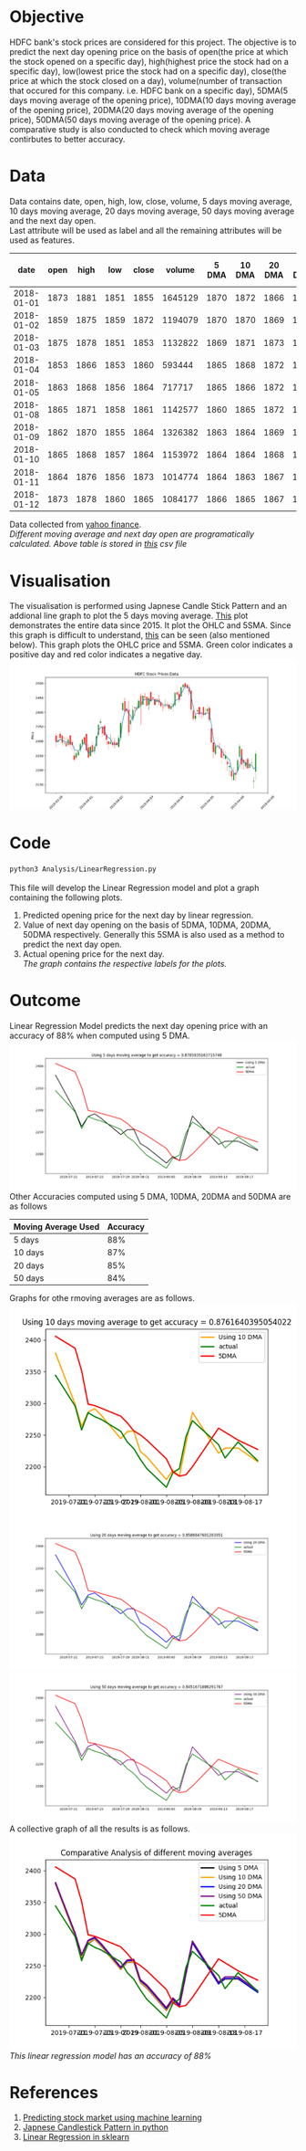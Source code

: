 # Objective
HDFC bank\'s stock prices are considered for this project. The objective is to predict the next day opening price on the basis of open(the price at which the stock opened on a specific day), high(highest price the stock had on a specific day), low(lowest price the stock had on a specific day), close(the price at which the stock closed on a day), volume(number of transaction that occured for this company. i.e. HDFC bank on a specific day), 5DMA(5 days moving average of the opening price), 10DMA(10 days moving average of the opening price), 20DMA(20 days moving average of the opening price), 50DMA(50 days moving average of the opening price). A comparative study is also conducted to check which moving average contirbutes to better accuracy.

# Data

Data contains date, open, high, low, close, volume, 5 days moving average, 10 days moving average, 20 days moving average, 50 days moving average and the next day open.  
Last attribute will be used as label and all the remaining attributes will be used as features.

| date       | open | high | low  | close | volume  | 5 DMA | 10 DMA | 20 DMA | 50 DMA | next day open |
|------------|------|------|------|-------|---------|-------|--------|--------|--------|---------------|
| 2018-01-01 | 1873 | 1881 | 1851 |  1855 | 1645129 |  1870 |   1872 |   1866 |   1847 |          1859 |
| 2018-01-02 | 1859 | 1875 | 1859 |  1872 | 1194079 |  1870 |   1870 |   1869 |   1848 |          1875 |
| 2018-01-03 | 1875 | 1878 | 1851 |  1853 | 1132822 |  1869 |   1871 |   1873 |   1850 |          1853 |
| 2018-01-04 | 1853 | 1866 | 1853 |  1860 |  593444 |  1865 |   1868 |   1872 |   1852 |          1863 |
| 2018-01-05 | 1863 | 1868 | 1856 |  1864 |  717717 |  1865 |   1866 |   1872 |   1853 |          1865 |
| 2018-01-08 | 1865 | 1871 | 1858 |  1861 | 1142577 |  1860 |   1865 |   1872 |   1854 |          1862 |
| 2018-01-09 | 1862 | 1870 | 1855 |  1864 | 1326382 |  1863 |   1864 |   1869 |   1855 |          1865 |
| 2018-01-10 | 1865 | 1868 | 1857 |  1864 | 1153972 |  1864 |   1864 |   1868 |   1856 |          1864 |
| 2018-01-11 | 1864 | 1876 | 1856 |  1873 | 1014774 |  1864 |   1863 |   1867 |   1856 |          1873 |
| 2018-01-12 | 1873 | 1878 | 1860 |  1865 | 1084177 |  1866 |   1865 |   1867 |   1857 |          1870 |


Data collected from [yahoo finance](https://in.finance.yahoo.com/quote/HDFCBANK.NS/history?period1=1514745000&period2=1566153000&interval=1d&filter=history&frequency=1d). <br>
*Different moving average and next day open are programatically calculated. Above table is stored in [this](./DataSource/hdfc.csv) csv file*

# Visualisation
The visualisation is performed using Japnese Candle Stick Pattern and an addional line graph to plot the 5 days moving average. [This](./Visualisations/Explorative/OHLC_with_5SMA(total).png) plot demonstrates the entire data since 2015. It plot the OHLC and 5SMA. Since this graph is difficult to understand, [this](./Visualisations/Explorative/OHLC_with_5SMA(latest_100).png) can be seen (also mentioned below). This graph plots the OHLC price and 5SMA. Green color indicates a positive day and red color indicates a negative day. <br>
![Alt text](./Visualisations/Explorative/OHLC_with_5SMA(latest_100).png)


# Code
`python3 Analysis/LinearRegression.py` <br>  
This file will develop the Linear Regression model and plot a graph containing the following plots.<br>
1. Predicted opening price for the next day by linear regression.<br>
2. Value of next day opening on the basis of 5DMA, 10DMA, 20DMA, 50DMA respectively. Generally this 5SMA is also used as a method to predict the next day open. <br>
3. Actual opening price for the next day.<br>
*The graph contains the respective labels for the plots.*

# Outcome
Linear Regression Model predicts the next day opening price with an accuracy of 88% when computed using 5 DMA. <br>
![5 days moving average graph](./Visualisations/Results/5dma.png) <br>
Other Accuracies computed using 5 DMA, 10DMA, 20DMA and 50DMA are as follows <br>

|Moving Average Used|Accuracy|
|-----|-----|
|5 days|88%|
|10 days|87%|
|20 days|85%|
|50 days|84%|

Graphs for othe rmoving averages are as follows.<br>
![10 days moving average graph](./Visualisations/Results/10dma.png) <br>
![20 days moving average graph](./Visualisations/Results/20dma.png) <br>
![50 days moving average graph](./Visualisations/Results/50dma.png) <br>
A collective graph of all the results is as follows. <br>
![All moving averages graph](./Visualisations/Results/All.png) <br>
*This linear regression model has an accuracy of 88%*

# References
1. [Predicting stock market using machine learning](https://www.analyticsvidhya.com/blog/2018/10/predicting-stock-price-machine-learningnd-deep-learning-techniques-python/)
2. [Japnese Candlestick Pattern in python](https://matplotlib.org/api/finance_api.html)
3. [Linear Regression in sklearn](https://scikit-learn.org/stable/auto_examples/linear_model/plot_ols.html)